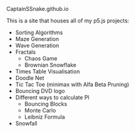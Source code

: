 CaptainSSnake.github.io

This is a site that houses all of my p5.js projects:
  - Sorting Algorithms
  - Maze Generation
  - Wave Generation
  - Fractals
    - Chaos Game
    - Brownian Snowflake
  - Times Table Visualisation
  - Doodle Net
  - Tic Tac Toe (minimax with Alfa Beta Pruning)
  - Bouncing DVD logo
  - Different ways to calculate PI
    - Bouncing Blocks
    - Monte Carlo
    - Leibniz Formula
  - Snowfall
